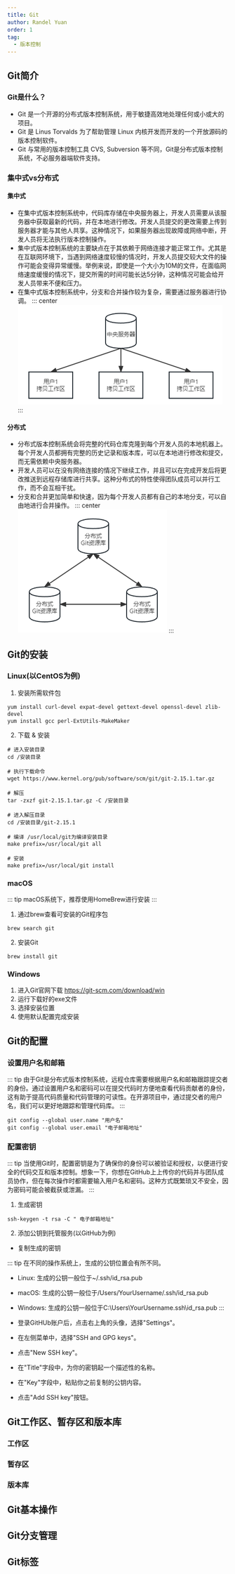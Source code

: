 ```yaml
---
title: Git
author: Randel Yuan
order: 1
tag:
  - 版本控制
---
```


 ## Git简介

 ### Git是什么？

 - Git 是一个开源的分布式版本控制系统，用于敏捷高效地处理任何或小或大的项目。
 - Git 是 Linus Torvalds 为了帮助管理 Linux 内核开发而开发的一个开放源码的版本控制软件。
 - Git 与常用的版本控制工具 CVS, Subversion 等不同，Git是分布式版本控制系统，不必服务器端软件支持。

 ### 集中式vs分布式

 #### 集中式
 - 在集中式版本控制系统中，代码库存储在中央服务器上，开发人员需要从该服务器中获取最新的代码，并在本地进行修改。开发人员提交的更改需要上传到服务器才能与其他人共享。这种情况下，如果服务器出现故障或网络中断，开发人员将无法执行版本控制操作。
 - 集中式版本控制系统的主要缺点在于其依赖于网络连接才能正常工作。尤其是在互联网环境下，当遇到网络速度较慢的情况时，开发人员提交较大文件的操作可能会变得异常缓慢。举例来说，即使是一个大小为10M的文件，在面临网络速度缓慢的情况下，提交所需的时间可能长达5分钟，这种情况可能会给开发人员带来不便和压力。
 - 在集中式版本控制系统中，分支和合并操作较为复杂，需要通过服务器进行协调。
::: center
![](img/git_centralized.png)
:::

 #### 分布式
 - 分布式版本控制系统会将完整的代码仓库克隆到每个开发人员的本地机器上。每个开发人员都拥有完整的历史记录和版本库，可以在本地进行修改和提交，而无需依赖中央服务器。
 - 开发人员可以在没有网络连接的情况下继续工作，并且可以在完成开发后将更改推送到远程存储库进行共享。这种分布式的特性使得团队成员可以并行工作，而不会互相干扰。
 - 分支和合并更加简单和快速，因为每个开发人员都有自己的本地分支，可以自由地进行合并操作。
::: center
![](img/git_distributed.png)
:::


 ## Git的安装

 ### Linux(以CentOS为例)

 1. 安装所需软件包
```
yum install curl-devel expat-devel gettext-devel openssl-devel zlib-devel
yum install gcc perl-ExtUtils-MakeMaker
```
 2. 下载 & 安装
```
# 进入安装目录
cd /安装目录

# 执行下载命令
wget https://www.kernel.org/pub/software/scm/git/git-2.15.1.tar.gz

# 解压
tar -zxzf git-2.15.1.tar.gz -C /安装目录

# 进入解压目录
cd /安装目录/git-2.15.1

# 编译 /usr/local/git为编译安装目录
make prefix=/usr/local/git all 

# 安装
make prefix=/usr/local/git install
```
 ### macOS
 ::: tip
 macOS系统下，推荐使用HomeBrew进行安装
 ::: 

 1. 通过brew查看可安装的Git程序包

``` :no-line-numbers 
brew search git
```

 2. 安装Git

 ``` :no-line-numbers 
brew install git
 ```

 ### Windows

 1. 进入Git官网下载 https://git-scm.com/download/win
 2. 运行下载好的exe文件
 3. 选择安装位置
 4. 使用默认配置完成安装

 ## Git的配置

 ### 设置用户名和邮箱

::: tip
由于Git是分布式版本控制系统，远程仓库需要根据用户名和邮箱跟踪提交者的身份。通过设置用户名和密码可以在提交代码时方便地查看代码贡献者的身份，这有助于提高代码质量和代码管理的可读性。在开源项目中，通过提交者的用户名，我们可以更好地跟踪和管理代码库。
:::

 ```
git config --global user.name "用户名"
git config --global user.email "电子邮箱地址"
 ```

 ### 配置密钥

::: tip
当使用Git时，配置密钥是为了确保你的身份可以被验证和授权，以便进行安全的代码交互和版本控制。想象一下，你想在GitHub上上传你的代码并与团队成员协作，但在每次操作时都需要输入用户名和密码。这种方式既繁琐又不安全，因为密码可能会被截获或泄漏。
:::

 1. 生成密钥
 ```
ssh-keygen -t rsa -C " 电子邮箱地址" 
 ```
 2. 添加公钥到托管服务(以GitHub为例)
 - 复制生成的密钥

::: tip
在不同的操作系统上，生成的公钥位置会有所不同。
 - Linux: 生成的公钥一般位于~/.ssh/id_rsa.pub
 - macOS: 生成的公钥一般位于/Users/YourUsername/.ssh/id_rsa.pub
 - Windows: 生成的公钥一般位于C:\Users\YourUsername\.ssh\id_rsa.pub
:::

 - 登录GitHUb账户后，点击右上角的头像，选择"Settings"。
 - 在左侧菜单中，选择"SSH and GPG keys"。
 - 点击"New SSH key"。
 - 在"Title"字段中，为你的密钥起一个描述性的名称。
 - 在"Key"字段中，粘贴你之前复制的公钥内容。
 - 点击"Add SSH key"按钮。

 ## Git工作区、暂存区和版本库

 ### 工作区



 ### 暂存区

 
 
 ### 版本库


 ## Git基本操作


 ## Git分支管理
 
 ## Git标签

